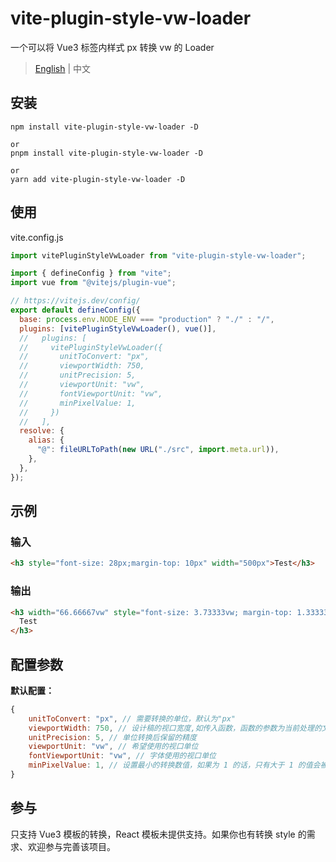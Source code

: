 # vite-plugin-style-vw-loader

一个可以将 Vue3 标签内样式 px 转换 vw 的 Loader

> [English](https://github.com/gitboyzcf/vite-plugin-style-vw-loader#readme) | 中文

## 安装

```
npm install vite-plugin-style-vw-loader -D

or
pnpm install vite-plugin-style-vw-loader -D

or
yarn add vite-plugin-style-vw-loader -D
```

## 使用

vite.config.js

```javascript
import vitePluginStyleVwLoader from "vite-plugin-style-vw-loader";

import { defineConfig } from "vite";
import vue from "@vitejs/plugin-vue";

// https://vitejs.dev/config/
export default defineConfig({
  base: process.env.NODE_ENV === "production" ? "./" : "/",
  plugins: [vitePluginStyleVwLoader(), vue()],
  //   plugins: [
  //     vitePluginStyleVwLoader({
  //       unitToConvert: "px",
  //       viewportWidth: 750,
  //       unitPrecision: 5,
  //       viewportUnit: "vw",
  //       fontViewportUnit: "vw",
  //       minPixelValue: 1,
  //     })
  //   ],
  resolve: {
    alias: {
      "@": fileURLToPath(new URL("./src", import.meta.url)),
    },
  },
});
```

## 示例

### 输入

```html
<h3 style="font-size: 28px;margin-top: 10px" width="500px">Test</h3>
```

### 输出

```html
<h3 width="66.66667vw" style="font-size: 3.73333vw; margin-top: 1.33333vw;">
  Test
</h3>
```

## 配置参数

**默认配置：**

```javascript
{
    unitToConvert: "px", // 需要转换的单位，默认为"px"
    viewportWidth: 750, // 设计稿的视口宽度,如传入函数，函数的参数为当前处理的文件路径
    unitPrecision: 5, // 单位转换后保留的精度
    viewportUnit: "vw", // 希望使用的视口单位
    fontViewportUnit: "vw", // 字体使用的视口单位
    minPixelValue: 1, // 设置最小的转换数值，如果为 1 的话，只有大于 1 的值会被转换
}
```

## 参与

只支持 Vue3 模板的转换，React 模板未提供支持。如果你也有转换 style 的需求、欢迎参与完善该项目。
